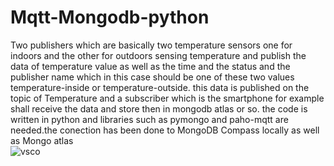 # Mqtt-Mongodb-python
Two publishers which are basically two temperature sensors one for indoors and the other for outdoors sensing temperature and publish the data of temperature value as well as the time and the status and the publisher name which in this case should be one of these two values temperature-inside or temperature-outside. this data is published on the topic of Temperature and a subscriber which is the smartphone for example shall receive the data and store then in mongodb atlas or so. the code is written in python and libraries such as pymongo and paho-mqtt are needed.the conection has been done to MongoDB Compass locally as well as Mongo atlas  
![vsco](https://user-images.githubusercontent.com/96910300/164567681-e0083209-8013-4e15-80a4-f34080cab225.PNG)
